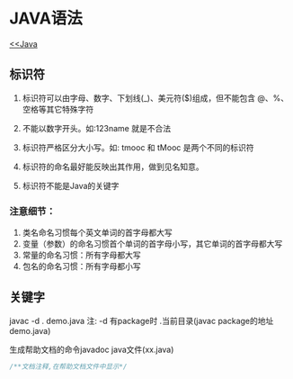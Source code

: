 # JAVA语法
[<<Java](/back/java/README)

## 标识符

1. 标识符可以由字母、数字、下划线(_)、美元符($)组成，但不能包含 @、%、空格等其它特殊字符

2. 不能以数字开头。如:123name 就是不合法

3. 标识符严格区分大小写。如: tmooc 和 tMooc 是两个不同的标识符

4. 标识符的命名最好能反映出其作用，做到见名知意。

5. 标识符不能是Java的关键字

### 注意细节：
   
1. 类名命名习惯每个英文单词的首字母都大写
2. 变量（参数）的命名习惯首个单词的首字母小写，其它单词的首字母都大写
3. 常量的命名习惯：所有字母都大写
4. 包名的命名习惯：所有字母都小写

## 关键字

javac -d . demo.java 注: -d 有package时  .当前目录(javac package的地址 demo.java)

生成帮助文档的命令javadoc java文件(xx.java)

~~~java
/**文档注释,在帮助文档文件中显示*/
~~~
